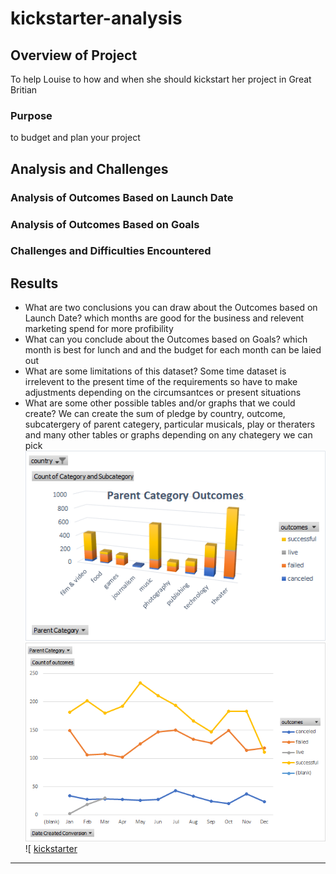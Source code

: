 # kickstarter-analysis
## Overview of Project
To help Louise to how and when she should kickstart her project in Great Britian
### Purpose
to budget and plan your project 
## Analysis and Challenges

### Analysis of Outcomes Based on Launch Date

### Analysis of Outcomes Based on Goals

### Challenges and Difficulties Encountered

## Results

- What are two conclusions you can draw about the Outcomes based on Launch Date?
which months are good for the business and relevent marketing spend for more profibility 
- What can you conclude about the Outcomes based on Goals?
which month is best for lunch and and the budget for each month can be laied out 
- What are some limitations of this dataset?
Some time dataset is irrelevent to the present time of the requirements so have to make adjustments depending on the circumsantces or present situations
- What are some other possible tables and/or graphs that we could create?
We can create the sum of pledge by country, outcome, subcatergery of parent categery, particular musicals, play or theraters and many other tables or graphs depending on any chategery we can pick
![parent category](https://github.com/Harpritkc/kickstarter-analysis/blob/main/Parent%20Category.png)
![line Chart](https://github.com/Harpritkc/kickstarter-analysis/blob/main/Line%20chart%20based%20on%20lunched%20date.png)
![
[kickstarter](https://github.com/Harpritkc/kickstarter-analysis/blob/main/data-1-1-3-StarterBook.zip)
------
